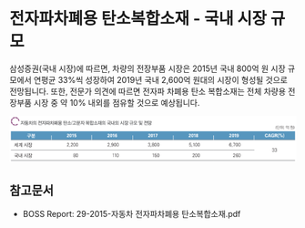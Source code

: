 # 전자파차폐용 탄소복합소재 - 국내 시장 규모

삼성증권(국내 시장)에 따르면, 차량의 전장부품 시장은 2015년 국내 800억 원 시장 규모에서 연평균 33%씩 성장하여 2019년 국내 2,600억 원대의 시장이 형성될 것으로 전망됩니다. 또한, 전문가 의견에 따르면 전자파 차폐용 탄소 복합소재는 전체 차량용 전장부품 시장 중 약 10% 내외를 점유할 것으로 예상됩니다.


![](./images/전자파차폐용탄소복합소재_Q12_2_1.PNG)


## 참고문서
- BOSS Report: 29-2015-자동차 전자파차폐용 탄소복합소재.pdf

